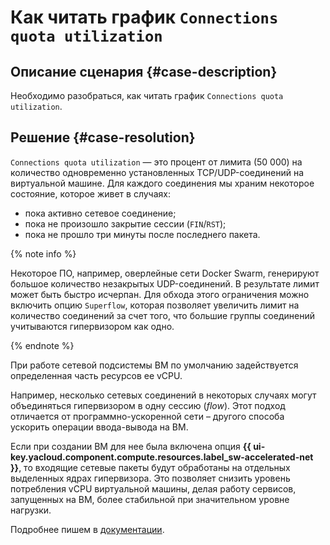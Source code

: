 # Как читать график `Connections quota utilization`


## Описание сценария {#case-description}

Необходимо разобраться, как читать график `Connections quota utilization`.

## Решение {#case-resolution}

`Connections quota utilization` — это процент от лимита (50 000) на количество одновременно установленных TCP/UDP-соединений на виртуальной машине. Для каждого соединения мы храним некоторое состояние, которое живет в случаях:

* пока активно сетевое соединение;
* пока не произошло закрытие сессии (`FIN`/`RST`);
* пока не прошло три минуты после последнего пакета.

{% note info %}

Некоторое ПО, например, оверлейные сети Docker Swarm, генерируют большое количество незакрытых UDP-соединений. В результате лимит может быть быстро исчерпан. Для обхода этого ограничения можно включить опцию `Superflow`, которая позволяет увеличить лимит на количество соединений за счет того, что большие группы соединений учитываются гипервизором как одно.

{% endnote %}

При работе сетевой подсистемы ВМ по умолчанию задействуется определенная часть ресурсов ее vCPU.

Например, несколько сетевых соединений в некоторых случаях могут объединяться гипервизором в одну сессию (_flow_). Этот подход отличается от программно-ускоренной сети – другого способа ускорить операции ввода-вывода на ВМ.

Если при создании ВМ для нее была включена опция **{{ ui-key.yacloud.component.compute.resources.label_sw-accelerated-net }}**, то входящие сетевые пакеты будут обработаны на отдельных выделенных ядрах гипервизора. Это позволяет снизить уровень потребления vCPU виртуальной машины, делая работу сервисов, запущенных на ВМ, более стабильной при значительном уровне нагрузки.

Подробнее пишем в [документации](../../../compute/concepts/software-accelerated-network.md).